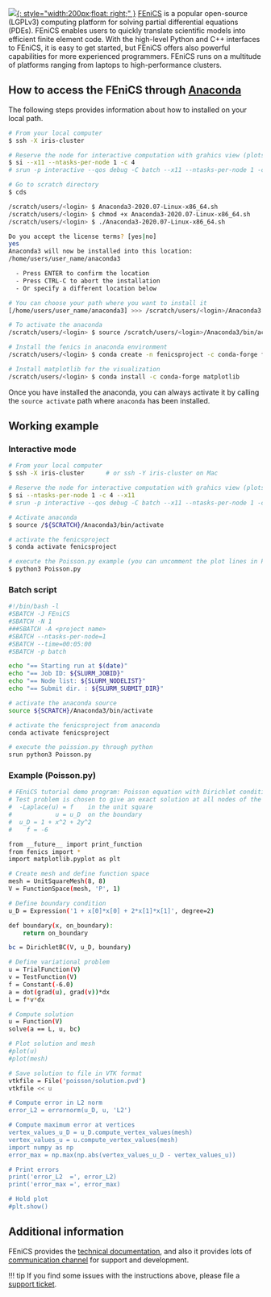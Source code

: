 [![](https://fenicsproject.org/pub/tutorial/sphinx1/_static/fenics_banner.png){: style="width:200px;float: right;" }](https://fenicsproject.org/)
[FEniCS](https://fenicsproject.org/) is a popular open-source (LGPLv3) computing platform for
solving partial differential equations (PDEs).
FEniCS enables users to quickly translate scientific models
into efficient finite element code. With the high-level
Python and C++ interfaces to FEniCS, it is easy to get started,
but FEniCS offers also powerful capabilities for more
experienced programmers. FEniCS runs on a multitude of
platforms ranging from laptops to high-performance clusters.

## How to access the FEniCS through [Anaconda](https://www.anaconda.com/products/individual)
The following steps provides information about how to installed
on your local path. 
```bash
# From your local computer
$ ssh -X iris-cluster

# Reserve the node for interactive computation with grahics view (plots)
$ si --x11 --ntasks-per-node 1 -c 4
# srun -p interactive --qos debug -C batch --x11 --ntasks-per-node 1 -c 4 --pty bash -i

# Go to scratch directory 
$ cds

/scratch/users/<login> $ Anaconda3-2020.07-Linux-x86_64.sh
/scratch/users/<login> $ chmod +x Anaconda3-2020.07-Linux-x86_64.sh
/scratch/users/<login> $ ./Anaconda3-2020.07-Linux-x86_64.sh

Do you accept the license terms? [yes|no]
yes
Anaconda3 will now be installed into this location:
/home/users/user_name/anaconda3

  - Press ENTER to confirm the location
  - Press CTRL-C to abort the installation
  - Or specify a different location below

# You can choose your path where you want to install it
[/home/users/user_name/anaconda3] >>> /scratch/users/<login>/Anaconda3

# To activate the anaconda 
/scratch/users/<login> $ source /scratch/users/<login>/Anaconda3/bin/activate

# Install the fenics in anaconda environment 
/scratch/users/<login> $ conda create -n fenicsproject -c conda-forge fenics

# Install matplotlib for the visualization 
/scratch/users/<login> $ conda install -c conda-forge matplotlib 
```
Once you have installed the anaconda, you can always
activate it by calling the `source activate` path where `anaconda`
has been installed. 

## Working example
### Interactive mode
```bash
# From your local computer
$ ssh -X iris-cluster      # or ssh -Y iris-cluster on Mac

# Reserve the node for interactive computation with grahics view (plots)
$ si --ntasks-per-node 1 -c 4 --x11
# srun -p interactive --qos debug -C batch --x11 --ntasks-per-node 1 -c 4 --pty bash -i

# Activate anaconda  
$ source /${SCRATCH}/Anaconda3/bin/activate

# activate the fenicsproject
$ conda activate fenicsproject

# execute the Poisson.py example (you can uncomment the plot lines in Poission.py example)
$ python3 Poisson.py
```

### Batch script
```bash
#!/bin/bash -l                                                                                                 
#SBATCH -J FEniCS                                                                                        
#SBATCH -N 1
###SBATCH -A <project name>
#SBATCH --ntasks-per-node=1                                                                                          
#SBATCH --time=00:05:00                                                                      
#SBATCH -p batch

echo "== Starting run at $(date)"                                                                                             
echo "== Job ID: ${SLURM_JOBID}"                                                                                            
echo "== Node list: ${SLURM_NODELIST}"                                                                                       
echo "== Submit dir. : ${SLURM_SUBMIT_DIR}"

# activate the anaconda source 
source ${SCRATCH}/Anaconda3/bin/activate

# activate the fenicsproject from anaconda 
conda activate fenicsproject

# execute the poission.py through python
srun python3 Poisson.py  
```

### Example (Poisson.py)
```bash
# FEniCS tutorial demo program: Poisson equation with Dirichlet conditions.
# Test problem is chosen to give an exact solution at all nodes of the mesh.
#  -Laplace(u) = f    in the unit square
#            u = u_D  on the boundary
#  u_D = 1 + x^2 + 2y^2
#    f = -6

from __future__ import print_function
from fenics import *
import matplotlib.pyplot as plt

# Create mesh and define function space
mesh = UnitSquareMesh(8, 8)
V = FunctionSpace(mesh, 'P', 1)

# Define boundary condition
u_D = Expression('1 + x[0]*x[0] + 2*x[1]*x[1]', degree=2)

def boundary(x, on_boundary):
    return on_boundary

bc = DirichletBC(V, u_D, boundary)

# Define variational problem
u = TrialFunction(V)
v = TestFunction(V)
f = Constant(-6.0)
a = dot(grad(u), grad(v))*dx
L = f*v*dx

# Compute solution
u = Function(V)
solve(a == L, u, bc)

# Plot solution and mesh
#plot(u)
#plot(mesh)

# Save solution to file in VTK format
vtkfile = File('poisson/solution.pvd')
vtkfile << u

# Compute error in L2 norm
error_L2 = errornorm(u_D, u, 'L2')

# Compute maximum error at vertices
vertex_values_u_D = u_D.compute_vertex_values(mesh)
vertex_values_u = u.compute_vertex_values(mesh)
import numpy as np
error_max = np.max(np.abs(vertex_values_u_D - vertex_values_u))

# Print errors
print('error_L2  =', error_L2)
print('error_max =', error_max)

# Hold plot
#plt.show()
```

## Additional information
FEniCS provides the [technical documentation](https://fenicsproject.org/documentation/),
and also it provides lots of [communication channel](https://fenicsproject.org/community/)
for support and development.

!!! tip
    If you find some issues with the instructions above,
    please file a [support ticket](https://hpc.uni.lu/support).
